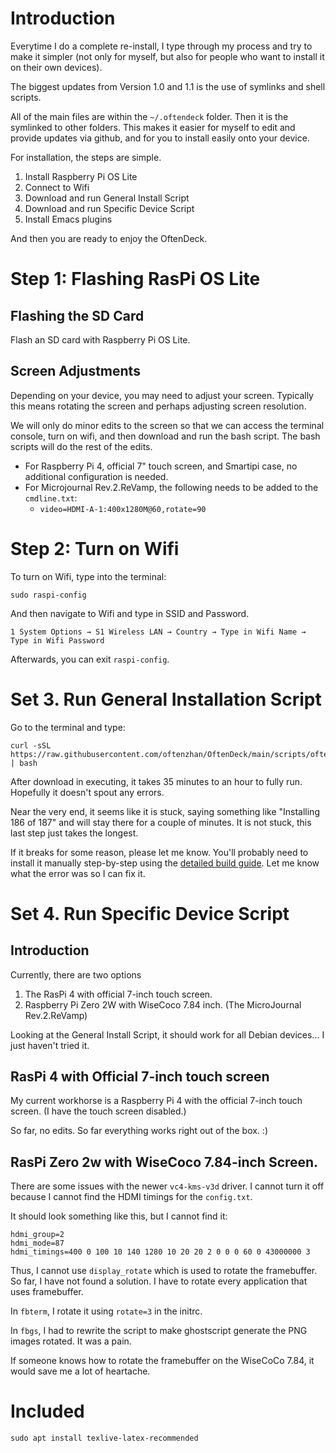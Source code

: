 # Introduction

Everytime I do a complete re-install, I type through my process and try to make it simpler (not only for myself, but also for people who want to install it on their own devices).

The biggest updates from Version 1.0 and 1.1 is the use of symlinks and shell scripts.

All of the main files are within the `~/.oftendeck` folder. Then it is the symlinked to other folders. This makes it easier for myself to edit and provide updates via github, and for you to install easily onto your device.

For installation, the steps are simple.
1. Install Raspberry Pi OS Lite
2. Connect to Wifi
3. Download and run General Install Script
4. Download and run Specific Device Script
5. Install Emacs plugins

And then you are ready to enjoy the OftenDeck. 

# Step 1: Flashing RasPi OS Lite

## Flashing the SD Card

Flash an SD card with Raspberry Pi OS Lite. 

## Screen Adjustments

Depending on your device, you may need to adjust your screen. Typically this means rotating the screen and perhaps adjusting screen resolution. 

We will only do minor edits to the screen so that we can access the terminal console, turn on wifi, and then download and run the bash script. The bash scripts will do the rest of the edits.

- For Raspberry Pi 4, official 7" touch screen, and Smartipi case, no additional configuration is needed.
- For Microjournal Rev.2.ReVamp, the following needs to be added to the `cmdline.txt`:
   - `video=HDMI-A-1:400x1280M@60,rotate=90 
`
# Step 2: Turn on Wifi

To turn on Wifi, type into the terminal:

```
sudo raspi-config
```

And then navigate to Wifi and type in SSID and Password.

```
1 System Options → S1 Wireless LAN → Country → Type in Wifi Name → Type in Wifi Password
```

Afterwards, you can exit `raspi-config`.

# Set 3. Run General Installation Script

Go to the terminal and type:

```
curl -sSL https://raw.githubusercontent.com/oftenzhan/OftenDeck/main/scripts/oftendeck_scratchbuild.sh | bash
```

After download in executing, it takes 35 minutes to an hour to fully run. Hopefully it doesn't spout any errors. 

Near the very end, it seems like it is stuck, saying something like "Installing 186 of 187" and will stay there for a couple of minutes. It is not stuck, this last step just takes the longest.

If it breaks for some reason, please let me know. You'll probably need to install it manually step-by-step using the [detailed build guide](detailed_build.md). Let me know what the error was so I can fix it.


# Set 4. Run Specific Device Script

## Introduction

Currently, there are two options
1. The RasPi 4 with official 7-inch touch screen.
2. Raspberry Pi Zero 2W with WiseCoco 7.84 inch. (The MicroJournal Rev.2.ReVamp)

Looking at the General Install Script, it should work for all Debian devices... I just haven't tried it. 


## RasPi 4 with Official 7-inch touch screen

My current workhorse is a Raspberry Pi 4 with the official 7-inch touch screen. (I have the touch screen disabled.)

So far, no edits. So far everything works right out of the box. :)

## RasPi Zero 2w with WiseCoco 7.84-inch Screen.

There are some issues with the newer `vc4-kms-v3d` driver. I cannot turn it off because I cannot find the HDMI timings for the `config.txt`. 

It should look something like this, but I cannot find it:

```
hdmi_group=2
hdmi_mode=87
hdmi_timings=400 0 100 10 140 1280 10 20 20 2 0 0 0 60 0 43000000 3
```

Thus, I cannot use `display_rotate` which is used to rotate the framebuffer. So far, I have not found a solution. I have to rotate every application that uses framebuffer.

In `fbterm`, I rotate it using `rotate=3` in the initrc.

In `fbgs`, I had to rewrite the script to make ghostscript generate the PNG images rotated. It was a pain.

If someone knows how to rotate the framebuffer on the WiseCoCo 7.84, it would save me a lot of heartache.


# Included

```
sudo apt install texlive-latex-recommended
```






